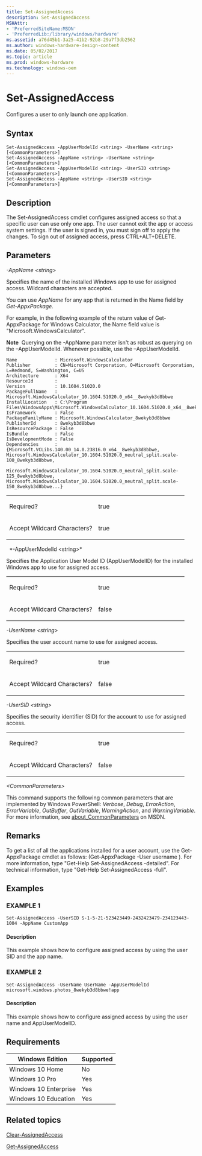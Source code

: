 ```yaml
---
title: Set-AssignedAccess
description: Set-AssignedAccess
MSHAttr:
- 'PreferredSiteName:MSDN'
- 'PreferredLib:/library/windows/hardware'
ms.assetid: a76d45b1-3a25-41b2-92b8-29a7f3db2562
ms.author: windows-hardware-design-content
ms.date: 05/02/2017
ms.topic: article
ms.prod: windows-hardware
ms.technology: windows-oem
---
```


# Set-AssignedAccess

Configures a user to only launch one application.

## Syntax

``` syntax
Set-AssignedAccess -AppUserModelId <string> -UserName <string> [<CommonParameters>]
Set-AssignedAccess -AppName <string> -UserName <string> [<CommonParameters>]
Set-AssignedAccess -AppUserModelId <string> -UserSID <string> [<CommonParameters>]
Set-AssignedAccess -AppName <string> -UserSID <string> [<CommonParameters>]
```

## Description

The Set-AssignedAccess cmdlet configures assigned access so that a specific user can use only one app. The user cannot exit the app or access system settings. If the user is signed in, you must sign off to apply the changes. To sign out of assigned access, press CTRL+ALT+DELETE.

## Parameters

<a href="" id="-appname--string-"></a>*-AppName &lt;string&gt;*  

Specifies the name of the installed Windows app to use for assigned access. Wildcard characters are accepted.

You can use *AppName* for any app that is returned in the Name field by *Get-AppxPackage*.

For example, in the following example of the return value of Get-AppxPackage for Windows Calculator, the Name field value is "Microsoft.WindowsCalculator".

**Note**  Querying on the -AppName parameter isn't as robust as querying on the –AppUserModelId. Whenever possible, use the –AppUserModelId.

```
Name              : Microsoft.WindowsCalculator
Publisher         : CN=Microsoft Corporation, O=Microsoft Corporation, L=Redmond, S=Washington, C=US
Architecture      : X64
ResourceId        :
Version           : 10.1604.51020.0
PackageFullName   : Microsoft.WindowsCalculator_10.1604.51020.0_x64__8wekyb3d8bbwe
InstallLocation   : C:\Program Files\WindowsApps\Microsoft.WindowsCalculator_10.1604.51020.0_x64__8wekyb3d8bbwe
IsFramework       : False
PackageFamilyName : Microsoft.WindowsCalculator_8wekyb3d8bbwe
PublisherId       : 8wekyb3d8bbwe
IsResourcePackage : False
IsBundle          : False
IsDevelopmentMode : False
Dependencies      : {Microsoft.VCLibs.140.00_14.0.23816.0_x64__8wekyb3d8bbwe, Microsoft.WindowsCalculator_10.1604.51020.0_neutral_split.scale-100_8wekyb3d8bbwe,
                    Microsoft.WindowsCalculator_10.1604.51020.0_neutral_split.scale-125_8wekyb3d8bbwe, Microsoft.WindowsCalculator_10.1604.51020.0_neutral_split.scale-150_8wekyb3d8bbwe...}
```

<table>
<colgroup>
<col width="50%" />
<col width="50%" />
</colgroup>
<tbody>
<tr class="odd">
<td><p>Required?</p></td>
<td><p>true</p></td>
</tr>
<tr class="even">
<td><p>Accept Wildcard Characters?</p></td>
<td><p>true</p></td>
</tr>
</tbody>
</table>
 
<a href="" id="-appusermodelid--string-"></a>*-AppUserModelId &lt;string&gt;*  

Specifies the Application User Model ID (AppUserModelID) for the installed Windows app to use for assigned access.

<table>
<colgroup>
<col width="50%" />
<col width="50%" />
</colgroup>
<tbody>
<tr class="odd">
<td><p>Required?</p></td>
<td><p>true</p></td>
</tr>
<tr class="even">
<td><p>Accept Wildcard Characters?</p></td>
<td><p>false</p></td>
</tr>
</tbody>
</table>

<a href="" id="-username--string-"></a>*-UserName &lt;string&gt;*  

Specifies the user account name to use for assigned access.

<table>
<colgroup>
<col width="50%" />
<col width="50%" />
</colgroup>
<tbody>
<tr class="odd">
<td><p>Required?</p></td>
<td><p>true</p></td>
</tr>
<tr class="even">
<td><p>Accept Wildcard Characters?</p></td>
<td><p>false</p></td>
</tr>
</tbody>
</table>

<a href="" id="-usersid--string-"></a>*-UserSID &lt;string&gt;*  

Specifies the security identifier (SID) for the account to use for assigned access.

<table>
<colgroup>
<col width="50%" />
<col width="50%" />
</colgroup>
<tbody>
<tr class="odd">
<td><p>Required?</p></td>
<td><p>true</p></td>
</tr>
<tr class="even">
<td><p>Accept Wildcard Characters?</p></td>
<td><p>false</p></td>
</tr>
</tbody>
</table>

<a href="" id="-commonparameters-"></a>*&lt;CommonParameters&gt;*  

This command supports the following common parameters that are implemented by Windows PowerShell: *Verbose*, *Debug*, *ErrorAction*, *ErrorVariable*, *OutBuffer*, *OutVariable*, *WarningAction*, and *WarningVariable*. For more information, see [about\_CommonParameters](http://go.microsoft.com/fwlink/p/?linkid=294664) on MSDN.

## Remarks

To get a list of all the applications installed for a user account, use the Get-AppxPackage cmdlet as follows: (Get-AppxPackage -User username ). For more information, type "Get-Help Set-AssignedAccess -detailed". For technical information, type "Get-Help Set-AssignedAccess -full".

## Examples

<a href="" id="example-1"></a>
### EXAMPLE 1  

``` syntax
Set-AssignedAccess -UserSID S-1-5-21-523423449-2432423479-234123443-1004 -AppName CustomApp
```

#### Description

This example shows how to configure assigned access by using the user SID and the app name.

<a href="" id="example-2"></a>
### EXAMPLE 2  

``` syntax
Set-AssignedAccess -UserName UserName -AppUserModelId microsoft.windows.photos_8wekyb3d8bbwe!app
```

#### Description

This example shows how to configure assigned access by using the user name and AppUserModelID.

## Requirements

| Windows Edition       | Supported |
|-----------------------|-----------|
| Windows 10 Home       | No        |
| Windows 10 Pro        | Yes       |
| Windows 10 Enterprise | Yes       |
| Windows 10 Education  | Yes       |

## Related topics

[Clear-AssignedAccess](clear-assignedaccess.md)

[Get-AssignedAccess](get-assignedaccess.md)


